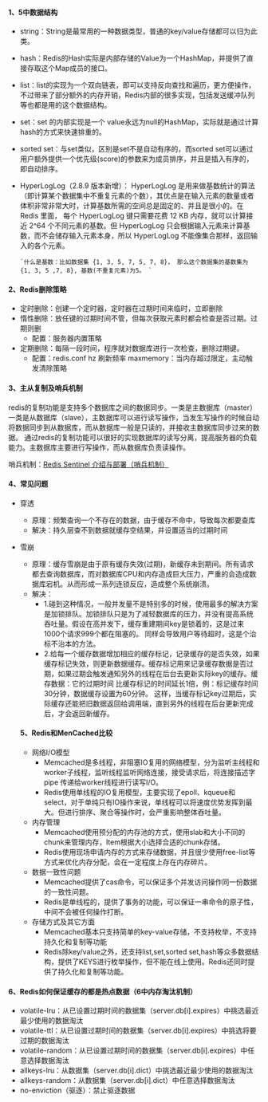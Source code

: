 #### 1、5中数据结构
 - string：String是最常用的一种数据类型，普通的key/value存储都可以归为此类。
 - hash：Redis的Hash实际是内部存储的Value为一个HashMap，并提供了直接存取这个Map成员的接口。
 - list：list的实现为一个双向链表，即可以支持反向查找和遍历，更方便操作，不过带来了部分额外的内存开销，Redis内部的很多实现，包括发送缓冲队列等也都是用的这个数据结构。
 - set：set 的内部实现是一个 value永远为null的HashMap，实际就是通过计算hash的方式来快速排重的。
 - sorted set：与set类似，区别是set不是自动有序的，而sorted set可以通过用户额外提供一个优先级(score)的参数来为成员排序，并且是插入有序的，即自动排序。
 -  HyperLogLog（2.8.9 版本新增）： HyperLogLog 是用来做基数统计的算法（即计算某个数据集中不重复元素的个数），其优点是在输入元素的数量或者体积非常非常大时，计算基数所需的空间总是固定的、并且是很小的。在 Redis 里面，
        每个 HyperLogLog 键只需要花费 12 KB 内存，就可以计算接近 2^64 个不同元素的基数。但 HyperLogLog 只会根据输入元素来计算基数，而不会储存输入元素本身，所以 HyperLogLog 不能像集合那样，返回输入的各个元素。
 
        `什么是基数：比如数据集 {1, 3, 5, 7, 5, 7, 8}， 那么这个数据集的基数集为 {1, 3, 5 ,7, 8}, 基数(不重复元素)为5。 `
 
#### 2、Redis删除策略
 - 定时删除：创建一个定时器，定时器在过期时间来临时，立即删除
 - 惰性删除：放任键的过期时间不管，但每次获取元素时都会检查是否过期。过期则删
    - 配置：服务器内置策略
 - 定期删除：每隔一段时间，程序就对数据库进行一次检查，删除过期键。
    - 配置：redis.conf  hz 刷新频率  maxmemory：当内存超过限定，主动触发清除策略

#### 3、主从复制及哨兵机制
redis的复制功能是支持多个数据库之间的数据同步。一类是主数据库（master）一类是从数据库（slave），主数据库可以进行读写操作，当发生写操作的时候自动将数据同步到从数据库，而从数据库一般是只读的，并接收主数据库同步过来的数据。
通过redis的复制功能可以很好的实现数据库的读写分离，提高服务器的负载能力。主数据库主要进行写操作，而从数据库负责读操作。

哨兵机制：[Redis Sentinel 介绍与部署（哨兵机制）](http://207.246.80.156/?p=423)

#### 4、常见问题
- 穿透
   - 原理：频繁查询一个不存在的数据，由于缓存不命中，导致每次都要查库
   - 解决：持久层查不到数据就缓存空结果，并设置适当的过期时间
   
- 雪崩
   - 原理：缓存雪崩是由于原有缓存失效(过期)，新缓存未到期间。所有请求都去查询数据库，而对数据库CPU和内存造成巨大压力，严重的会造成数据库宕机。从而形成一系列连锁反应，造成整个系统崩溃。
   - 解决：
      - 1.碰到这种情况，一般并发量不是特别多的时候，使用最多的解决方案是加锁排队。加锁排队只是为了减轻数据库的压力，并没有提高系统吞吐量。假设在高并发下，缓存重建期间key是锁着的，这是过来1000个请求999个都在阻塞的。
      同样会导致用户等待超时，这是个治标不治本的方法。
      - 2.给每一个缓存数据增加相应的缓存标记，记录缓存的是否失效，如果缓存标记失效，则更新数据缓存。缓存标记用来记录缓存数据是否过期，如果过期会触发通知另外的线程在后台去更新实际key的缓存。缓存数据：它的过期时间
      比缓存标记的时间延长1倍，例：标记缓存时间30分钟，数据缓存设置为60分钟。 这样，当缓存标记key过期后，实际缓存还能把旧数据返回给调用端，直到另外的线程在后台更新完成后，才会返回新缓存。
      
      
  ####  5、Redis和MenCached比较
  - 网络I/O模型
    - Memcached是多线程，非阻塞IO复用的网络模型，分为监听主线程和worker子线程，监听线程监听网络连接，接受请求后，将连接描述字pipe 传递给worker线程进行读写I/O。
    - Redis使用单线程的IO复用模型，主要实现了epoll、kqueue和select，对于单纯只有IO操作来说，单线程可以将速度优势发挥到最大。但进行排序、聚合等操作时，会严重影响整体吞吐量。
  - 内存管理
    - Memcached使用预分配的内存池的方式，使用slab和大小不同的chunk来管理内存，Item根据大小选择合适的chunk存储。
    - Redis使用现场申请内存的方式来存储数据，并且很少使用free-list等方式来优化内存分配，会在一定程度上存在内存碎片。
  - 数据一致性问题
    - Memcached提供了cas命令，可以保证多个并发访问操作同一份数据的一致性问题。
    - Redis是单线程的，提供了事务的功能，可以保证一串命令的原子性，中间不会被任何操作打断。
  - 存储方式及其它方面
    - Memcached基本只支持简单的key-value存储，不支持枚举，不支持持久化和复制等功能
    - Redis除key/value之外，还支持list,set,sorted set,hash等众多数据结构，提供了KEYS进行枚举操作，但不能在线上使用。Redis还同时提供了持久化和复制等功能。
    
    
#### 6、Redis如何保证缓存的都是热点数据（6中内存淘汰机制）
- volatile-lru：从已设置过期时间的数据集（server.db[i].expires）中挑选最近最少使用的数据淘汰
- volatile-ttl：从已设置过期时间的数据集（server.db[i].expires）中挑选将要过期的数据淘汰
- volatile-random：从已设置过期时间的数据集（server.db[i].expires）中任意选择数据淘汰
- allkeys-lru：从数据集（server.db[i].dict）中挑选最近最少使用的数据淘汰
- allkeys-random：从数据集（server.db[i].dict）中任意选择数据淘汰
- no-enviction（驱逐）：禁止驱逐数据
